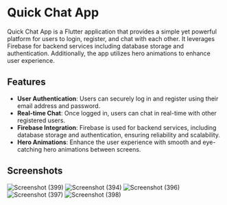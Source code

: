 # Quick Chat App

Quick Chat App is a Flutter application that provides a simple yet powerful platform for users to login, register, and chat with each other. It leverages Firebase for backend services including database storage and authentication. Additionally, the app utilizes hero animations to enhance user experience.

## Features

- **User Authentication**: Users can securely log in and register using their email address and password.
- **Real-time Chat**: Once logged in, users can chat in real-time with other registered users.
- **Firebase Integration**: Firebase is used for backend services, including database storage and authentication, ensuring reliability and scalability.
- **Hero Animations**: Enhance the user experience with smooth and eye-catching hero animations between screens.

## Screenshots

![Screenshot (399)](https://github.com/archit27-uo/QuickChat-App/assets/75472988/6463f0e6-3643-473e-bbcf-8576b12d2315)
![Screenshot (394)](https://github.com/archit27-uo/QuickChat-App/assets/75472988/510ca6e5-a626-4487-84d0-db9cc2ff682e)
![Screenshot (396)](https://github.com/archit27-uo/QuickChat-App/assets/75472988/ee1e45e5-9bb2-41b2-a79c-d544f65b2d2b)
![Screenshot (397)](https://github.com/archit27-uo/QuickChat-App/assets/75472988/29c07770-c70f-40ef-8171-9569cf775a3d)
![Screenshot (398)](https://github.com/archit27-uo/QuickChat-App/assets/75472988/347df98b-3894-45d1-9ca0-c6d219efd20b)


